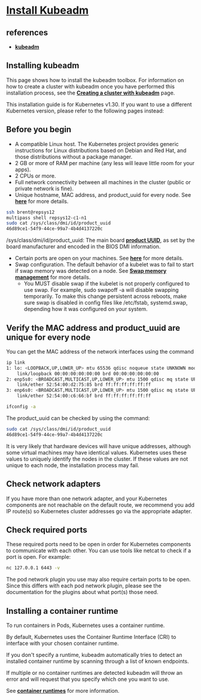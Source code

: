 # **[Install Kubeadm](https://kubernetes.io/docs/setup/production-environment/tools/kubeadm/install-kubeadm/)**

## references

- **[kubeadm](https://kubernetes.io/docs/setup/production-environment/tools/kubeadm/install-kubeadm/)**

## Installing kubeadm

This page shows how to install the kubeadm toolbox. For information on how to create a cluster with kubeadm once you have performed this installation process, see the **[Creating a cluster with kubeadm](https://kubernetes.io/docs/setup/production-environment/tools/kubeadm/create-cluster-kubeadm/)** page.

This installation guide is for Kubernetes v1.30. If you want to use a different Kubernetes version, please refer to the following pages instead:

## Before you begin

- A compatible Linux host. The Kubernetes project provides generic instructions for Linux distributions based on Debian and Red Hat, and those distributions without a package manager.
- 2 GB or more of RAM per machine (any less will leave little room for your apps).
- 2 CPUs or more.
- Full network connectivity between all machines in the cluster (public or private network is fine).
- Unique hostname, MAC address, and product_uuid for every node. See **[here](https://kubernetes.io/docs/setup/production-environment/tools/kubeadm/install-kubeadm/#verify-mac-address)** for more details.

```bash
ssh brent@repsys12
multipass shell repsys12-c1-n1
sudo cat /sys/class/dmi/id/product_uuid
46d89ce1-54f9-44ce-99a7-4b4d4137220c
```

/sys/class/dmi/id/product_uuid: The main board **[product UUID](http://0pointer.de/blog/projects/ids.html)**, as set by the board manufacturer and encoded in the BIOS DMI information.

- Certain ports are open on your machines. See **[here](https://kubernetes.io/docs/setup/production-environment/tools/kubeadm/install-kubeadm/#check-required-ports)** for more details.
- Swap configuration. The default behavior of a kubelet was to fail to start if swap memory was detected on a node. See **[Swap memory management](https://kubernetes.io/docs/concepts/architecture/nodes/#swap-memory)** for more details.
  - You MUST disable swap if the kubelet is not properly configured to use swap. For example, sudo swapoff -a will disable swapping temporarily. To make this change persistent across reboots, make sure swap is disabled in config files like /etc/fstab, systemd.swap, depending how it was configured on your system.

## Verify the MAC address and product_uuid are unique for every node

You can get the MAC address of the network interfaces using the command

```bash
ip link 
1: lo: <LOOPBACK,UP,LOWER_UP> mtu 65536 qdisc noqueue state UNKNOWN mode DEFAULT group default qlen 1000
    link/loopback 00:00:00:00:00:00 brd 00:00:00:00:00:00
2: enp5s0: <BROADCAST,MULTICAST,UP,LOWER_UP> mtu 1500 qdisc mq state UP mode DEFAULT group default qlen 1000
    link/ether 52:54:00:d2:75:85 brd ff:ff:ff:ff:ff:ff
3: enp6s0: <BROADCAST,MULTICAST,UP,LOWER_UP> mtu 1500 qdisc mq state UP mode DEFAULT group default qlen 1000
    link/ether 52:54:00:c6:66:bf brd ff:ff:ff:ff:ff:ff

ifconfig -a
```

The product_uuid can be checked by using the command:

```bash
sudo cat /sys/class/dmi/id/product_uuid
46d89ce1-54f9-44ce-99a7-4b4d4137220c
```

It is very likely that hardware devices will have unique addresses, although some virtual machines may have identical values. Kubernetes uses these values to uniquely identify the nodes in the cluster. If these values are not unique to each node, the installation process may fail.

## Check network adapters

If you have more than one network adapter, and your Kubernetes components are not reachable on the default route, we recommend you add IP route(s) so Kubernetes cluster addresses go via the appropriate adapter.

## Check required ports

These required ports need to be open in order for Kubernetes components to communicate with each other. You can use tools like netcat to check if a port is open. For example:

```bash
nc 127.0.0.1 6443 -v
```

The pod network plugin you use may also require certain ports to be open. Since this differs with each pod network plugin, please see the documentation for the plugins about what port(s) those need.

## Installing a container runtime

To run containers in Pods, Kubernetes uses a container runtime.

By default, Kubernetes uses the Container Runtime Interface (CRI) to interface with your chosen container runtime.

If you don't specify a runtime, kubeadm automatically tries to detect an installed container runtime by scanning through a list of known endpoints.

If multiple or no container runtimes are detected kubeadm will throw an error and will request that you specify which one you want to use.

See **[container runtimes](https://kubernetes.io/docs/setup/production-environment/container-runtimes/)** for more information.
